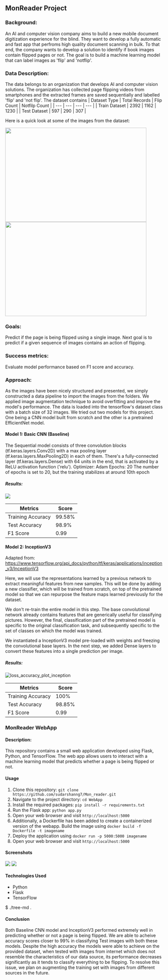 ## MonReader Project

### Background:

An AI and computer vision company aims to build a new mobile document digitization experience for the blind. They want to develop a fully automatic and fast app that perfroms high quality document scanning in bulk. To that end, the company wants to develop a solution to identify if book images contain flipped pages or not. The goal is to build a machine learning model that can label images as 'flip' and 'notflip'.

### Data Description:

The data belongs to an organization that develops AI and computer vision solutions. The organization has collected page flipping videos from smartphones and the extracted frames are saved sequentially and labelled 'flip' and 'not flip'. The dataset contains
| Dataset Type | Total Records | Flip Count | Notfilp Count |
| --- | --- | --- | --- |
| Train Dataset | 2392 | 1162 | 1230 |
| Test Dataset | 597 | 290 | 307 |

Here is a quick look at some of the images from the dataset:

<img src="https://github.com/sudarshanng7/Mon_reader/assets/47222625/2750bc2a-a9b1-42ae-91e4-fc86d8df3f29" width="450" height="300">
<img src="https://github.com/sudarshanng7/Mon_reader/assets/47222625/c5fbbd73-8127-4afc-adc9-eab4da26ebc6" width="450" height="300">

### Goals:

Predict if the page is being flipped using a single image. Next goal is to predict if a given sequence of images contains an action of flipping.

### Success metrics:

Evaluate model performance based on F1 score and accuracy.

### Approach:

As the images have been nicely structured and presented, we simply constructed a data pipeline to import the images from the folders. We applied image augmentation technique to avoid overfitting and improve the model's performance. The data is loaded into the tensorflow's dataset class with a batch size of 32 images. 
We tried out two models for this project. One being a CNN model built from scratch and the other is a pretrained EfficientNet model.

#### Model 1: Basic CNN (Baseline)

The Sequential model consists of three convolution blocks (tf.keras.layers.Conv2D) with a max pooling layer (tf.keras.layers.MaxPooling2D) in each of them. There's a fully-connected layer (tf.keras.layers.Dense) with 64 units in the end, that is activated by a ReLU activation function ('relu').
Optimizer: Adam
Epochs: 20 The number of epochs is set to 20, but the training stabilizes at around 10th epoch

##### Results:

<img src="https://github.com/sudarshanng7/Mon_reader/assets/47222625/04848731-f403-45e5-accf-4f4fc1b307bc">

| Metrics | Score |
| --- | --- |
| Training Accuracy | 99.58% |
| Test Accuracy | 98.9% |
| F1 Score | 0.99 |

#### Model 2: InceptionV3

Adapted from: https://www.tensorflow.org/api_docs/python/tf/keras/applications/inception_v3/InceptionV3

Here, we will use the representations learned by a previous network to extract meaningful features from new samples. This will be done by adding a new classifier, which will be trained from scratch, on top of the pretrained model so that we can repurpose the feature maps learned previously for the dataset.

We don't re-train the entire model in this step. The base convolutional network already contains features that are generically useful for classifying pictures. However, the final, classification part of the pretrained model is specific to the original classification task, and subsequently specific to the set of classes on which the model was trained.

We instantiated a InceptionV3 model pre-loaded with weights and freezing the convolutional base layers. In the next step, we added Dense layers to convert these features into a single prediction per image.

##### Results:

![loss_accuracy_plot_inception](https://github.com/sudarshanng7/Mon_reader/assets/47222625/c1af56c6-f94b-48f8-b73e-c292fe62e3f0)

| Metrics | Score |
| --- | --- |
| Training Accuracy | 100%  |
| Test Accuracy | 98.85% |
| F1 Score | 0.99 |

### MonReader WebApp

#### Description:

This repository contains a small web application developed using Flask, Python, and TensorFlow. The web app allows users to interact with a machine learning model that predicts whether a page is being flipped or not.

#### Usage

1. Clone this repository: `git clone https://github.com/sudarshanng7/Mon_reader.git`
2. Navigate to the project directory: `cd WebApp`
3. Install the required packages: `pip install -r requirements.txt`
4. Run the Flask app: `python app.py`
5. Open your web browser and visit `http://localhost:5000`
6. Additionally, a Dockerfile has been added to create a containerized version of the webapp. Build the image using `docker build -f Dockerfile -t imagename`
7. Deploy the application using `docker run -p 5000:5000 imagename`
8. Open your web browser and visit `http://localhost:5000`

#### Screenshots

<img src="https://github.com/sudarshanng7/Mon_reader/assets/47222625/18bcf727-0648-4511-a61b-8f9da3f5448a">
<img src="https://github.com/sudarshanng7/Mon_reader/assets/47222625/1ca92257-9ee4-4a85-8964-c70f7d2896f0">

#### Technologies Used

- Python
- Flask
- TensorFlow

$ ./tree-md .

#### Conclusion

Both Baseline CNN model and InceptionV3 performed extremely well in predicting whether or not a page is being flipped. We are able to acheive accuracy scores closer to 99% in classifying Test images with both these models. Despite the high accuracy the models were able to achieve on the provided dataset, when tested with images from internet which does not resemble the characteristics of our data source, its performance decreases significantly as it tends to classify everything to be flipping. To resolve this issue, we plan on augmenting the training set with images from different sources in the future.
